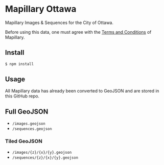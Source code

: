 # Mapillary Ottawa

Mapillary Images & Sequences for the City of Ottawa.

Before using this data, one must agree with the [Terms and Conditions](https://www.mapillary.com/terms) of Mapillary.

## Install

```bash
$ npm install
```

## Usage

All Mapillary data has already been converted to GeoJSON and are stored in this GitHub repo.

## Full GeoJSON

- `/images.geojson`
- `/sequences.geojson`

### Tiled GeoJSON

- `/images/{z}/{x}/{y}.geojson`
- `/sequences/{z}/{x}/{y}.geojson`
